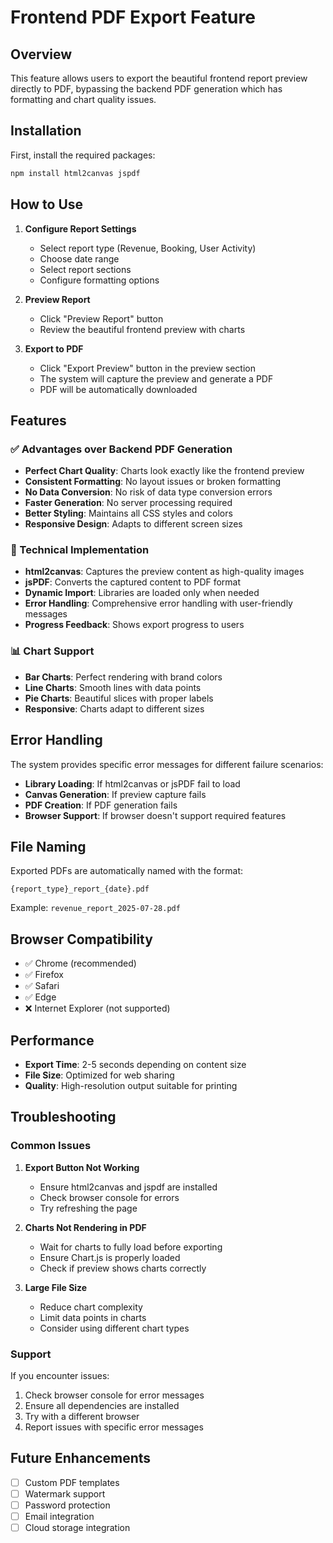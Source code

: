 # Frontend PDF Export Feature

## Overview

This feature allows users to export the beautiful frontend report preview directly to PDF, bypassing the backend PDF generation which has formatting and chart quality issues.

## Installation

First, install the required packages:

```bash
npm install html2canvas jspdf
```

## How to Use

1. **Configure Report Settings**
   - Select report type (Revenue, Booking, User Activity)
   - Choose date range
   - Select report sections
   - Configure formatting options

2. **Preview Report**
   - Click "Preview Report" button
   - Review the beautiful frontend preview with charts

3. **Export to PDF**
   - Click "Export Preview" button in the preview section
   - The system will capture the preview and generate a PDF
   - PDF will be automatically downloaded

## Features

### ✅ Advantages over Backend PDF Generation

- **Perfect Chart Quality**: Charts look exactly like the frontend preview
- **Consistent Formatting**: No layout issues or broken formatting
- **No Data Conversion**: No risk of data type conversion errors
- **Faster Generation**: No server processing required
- **Better Styling**: Maintains all CSS styles and colors
- **Responsive Design**: Adapts to different screen sizes

### 🔧 Technical Implementation

- **html2canvas**: Captures the preview content as high-quality images
- **jsPDF**: Converts the captured content to PDF format
- **Dynamic Import**: Libraries are loaded only when needed
- **Error Handling**: Comprehensive error handling with user-friendly messages
- **Progress Feedback**: Shows export progress to users

### 📊 Chart Support

- **Bar Charts**: Perfect rendering with brand colors
- **Line Charts**: Smooth lines with data points
- **Pie Charts**: Beautiful slices with proper labels
- **Responsive**: Charts adapt to different sizes

## Error Handling

The system provides specific error messages for different failure scenarios:

- **Library Loading**: If html2canvas or jsPDF fail to load
- **Canvas Generation**: If preview capture fails
- **PDF Creation**: If PDF generation fails
- **Browser Support**: If browser doesn't support required features

## File Naming

Exported PDFs are automatically named with the format:
```
{report_type}_report_{date}.pdf
```

Example: `revenue_report_2025-07-28.pdf`

## Browser Compatibility

- ✅ Chrome (recommended)
- ✅ Firefox
- ✅ Safari
- ✅ Edge
- ❌ Internet Explorer (not supported)

## Performance

- **Export Time**: 2-5 seconds depending on content size
- **File Size**: Optimized for web sharing
- **Quality**: High-resolution output suitable for printing

## Troubleshooting

### Common Issues

1. **Export Button Not Working**
   - Ensure html2canvas and jspdf are installed
   - Check browser console for errors
   - Try refreshing the page

2. **Charts Not Rendering in PDF**
   - Wait for charts to fully load before exporting
   - Ensure Chart.js is properly loaded
   - Check if preview shows charts correctly

3. **Large File Size**
   - Reduce chart complexity
   - Limit data points in charts
   - Consider using different chart types

### Support

If you encounter issues:
1. Check browser console for error messages
2. Ensure all dependencies are installed
3. Try with a different browser
4. Report issues with specific error messages

## Future Enhancements

- [ ] Custom PDF templates
- [ ] Watermark support
- [ ] Password protection
- [ ] Email integration
- [ ] Cloud storage integration 